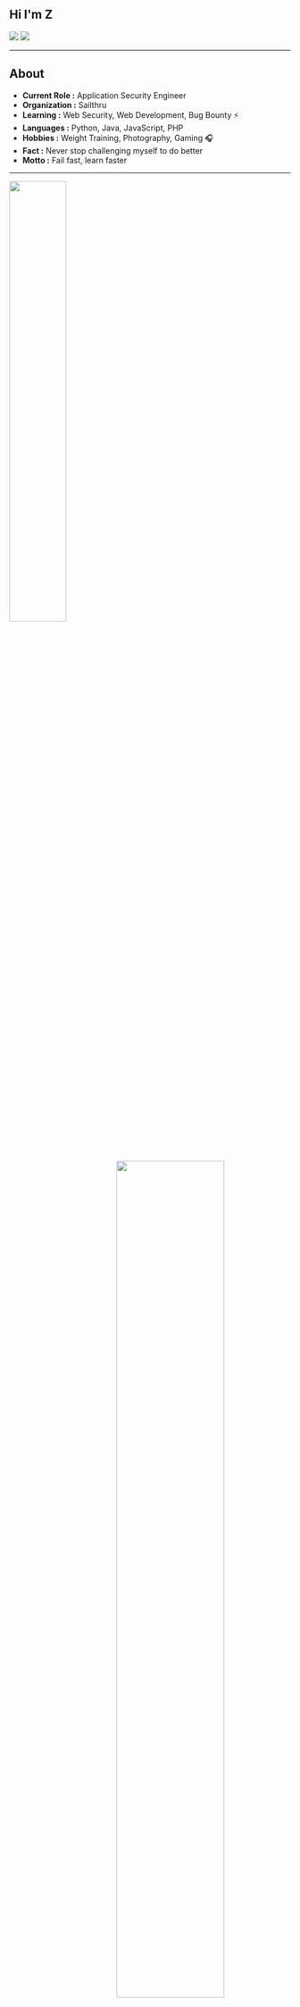## Hi I'm Z
[![](https://img.shields.io/badge/LinkedIn-fangzway-blue)](https://www.linkedin.com/in/fangzway/)
[![](https://img.shields.io/badge/Gmail-fang.zway%40gmail.com-red)](mailto:fang.zway@gmail.com)

---------------------------------------------------------------------------------------------------------------------------------------------------------------------------------
## About


-  **Current Role :** Application Security Engineer
-  **Organization :** Sailthru
-  **Learning :** Web Security, Web Development, Bug Bounty :zap: 	
-  **Languages :** Python, Java, JavaScript, PHP 
-  **Hobbies :** Weight Training, Photography, Gaming :headphones:
-  **Fact :** Never stop challenging myself to do better 
-  **Motto :** Fail fast, learn faster

---------------------------------------------------------------------------------------------------------------------------------------------------------------------------------
<div>
  <img align="left" width="45%" height="45%" src="https://github-readme-stats.vercel.app/api/top-langs/?username=layzhi&layout=compact">
  <img align="right" width="62%" height="62%" src="https://github-readme-stats.vercel.app/api?username=Layzhi&show_icons=true&count_private=true">
</div>

